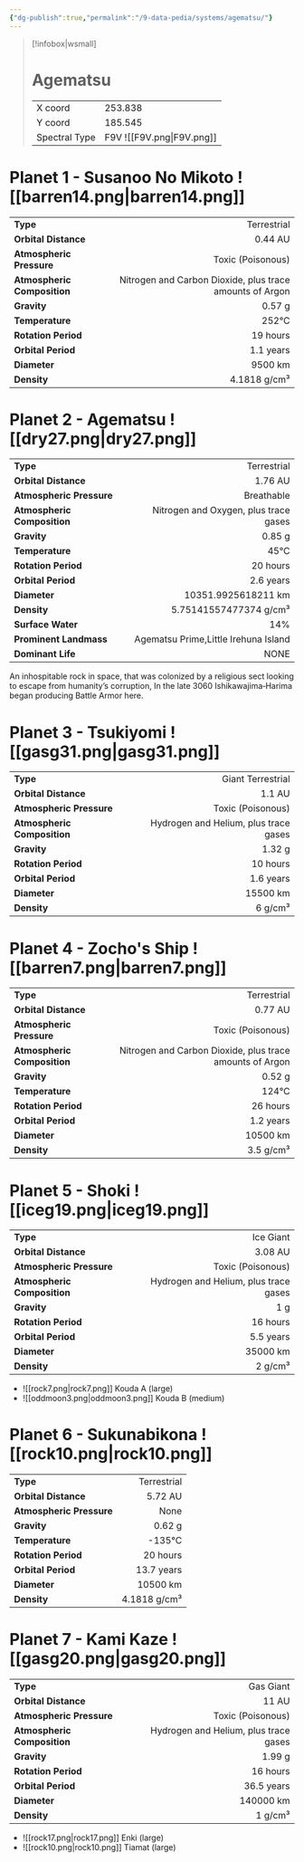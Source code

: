 ```yaml
---
{"dg-publish":true,"permalink":"/9-data-pedia/systems/agematsu/"}
---
```


> [!infobox|wsmall]
> # Agematsu
> | | |
> | - | - |
> | X coord | 253.838 |
> | Y coord| 185.545 |
> | Spectral Type | F9V ![[F9V.png\|F9V.png]] |

# Planet 1 - Susanoo No Mikoto ![[barren14.png\|barren14.png]]
|                             |                           |
| --------------------------- | -------------------------:|
| **Type**                    |             Terrestrial |
| **Orbital Distance**        |   0.44 AU |
| **Atmospheric Pressure**    |       Toxic (Poisonous) |
| **Atmospheric Composition** |      Nitrogen and Carbon Dioxide, plus trace amounts of Argon |
| **Gravity**                 |        0.57 g |
| **Temperature**             |    252°C |
| **Rotation Period**         |  19 hours |
| **Orbital Period** | 1.1 years |
| **Diameter**                |      9500 km | 
| **Density**                 |    4.1818 g/cm³ |





# Planet 2 - Agematsu ![[dry27.png\|dry27.png]]
|                             |                           |
| --------------------------- | -------------------------:|
| **Type**                    |             Terrestrial |
| **Orbital Distance**        |   1.76 AU |
| **Atmospheric Pressure**    |       Breathable |
| **Atmospheric Composition** |      Nitrogen and Oxygen, plus trace gases |
| **Gravity**                 |        0.85 g |
| **Temperature**             |    45°C |
| **Rotation Period**         |  20 hours |
| **Orbital Period** | 2.6 years |
| **Diameter**                |      10351.9925618211 km | 
| **Density**                 |    5.75141557477374 g/cm³ |
| **Surface Water**           |           14% | 
| **Prominent Landmass**      |         Agematsu Prime,Little Irehuna Island | 
| **Dominant Life**           |         NONE |

An inhospitable rock in space, that was colonized by a religious sect looking to escape from humanity’s corruption, In the late 3060 Ishikawajima‐Harima began producing Battle Armor here.



# Planet 3 - Tsukiyomi ![[gasg31.png\|gasg31.png]]
|                             |                           |
| --------------------------- | -------------------------:|
| **Type**                    |             Giant Terrestrial |
| **Orbital Distance**        |   1.1 AU |
| **Atmospheric Pressure**    |       Toxic (Poisonous) |
| **Atmospheric Composition** |      Hydrogen and Helium, plus trace gases |
| **Gravity**                 |        1.32 g |
| **Rotation Period**         |  10 hours |
| **Orbital Period** | 1.6 years |
| **Diameter**                |      15500 km | 
| **Density**                 |    6 g/cm³ |





# Planet 4 - Zocho's Ship ![[barren7.png\|barren7.png]]
|                             |                           |
| --------------------------- | -------------------------:|
| **Type**                    |             Terrestrial |
| **Orbital Distance**        |   0.77 AU |
| **Atmospheric Pressure**    |       Toxic (Poisonous) |
| **Atmospheric Composition** |      Nitrogen and Carbon Dioxide, plus trace amounts of Argon |
| **Gravity**                 |        0.52 g |
| **Temperature**             |    124°C |
| **Rotation Period**         |  26 hours |
| **Orbital Period** | 1.2 years |
| **Diameter**                |      10500 km | 
| **Density**                 |    3.5 g/cm³ |





# Planet 5 - Shoki ![[iceg19.png\|iceg19.png]]
|                             |                           |
| --------------------------- | -------------------------:|
| **Type**                    |             Ice Giant |
| **Orbital Distance**        |   3.08 AU |
| **Atmospheric Pressure**    |       Toxic (Poisonous) |
| **Atmospheric Composition** |      Hydrogen and Helium, plus trace gases |
| **Gravity**                 |        1 g |
| **Rotation Period**         |  16 hours |
| **Orbital Period** | 5.5 years |
| **Diameter**                |      35000 km | 
| **Density**                 |    2 g/cm³ |



- ![[rock7.png\|rock7.png]] Kouda A (large)
- ![[oddmoon3.png\|oddmoon3.png]] Kouda B (medium)


# Planet 6 - Sukunabikona ![[rock10.png\|rock10.png]]
|                             |                           |
| --------------------------- | -------------------------:|
| **Type**                    |             Terrestrial |
| **Orbital Distance**        |   5.72 AU |
| **Atmospheric Pressure**    |       None |
| **Gravity**                 |        0.62 g |
| **Temperature**             |    -135°C |
| **Rotation Period**         |  20 hours |
| **Orbital Period** | 13.7 years |
| **Diameter**                |      10500 km | 
| **Density**                 |    4.1818 g/cm³ |





# Planet 7 - Kami Kaze ![[gasg20.png\|gasg20.png]]
|                             |                           |
| --------------------------- | -------------------------:|
| **Type**                    |             Gas Giant |
| **Orbital Distance**        |   11 AU |
| **Atmospheric Pressure**    |       Toxic (Poisonous) |
| **Atmospheric Composition** |      Hydrogen and Helium, plus trace gases |
| **Gravity**                 |        1.99 g |
| **Rotation Period**         |  16 hours |
| **Orbital Period** | 36.5 years |
| **Diameter**                |      140000 km | 
| **Density**                 |    1 g/cm³ |



- ![[rock17.png\|rock17.png]] Enki (large)
- ![[rock10.png\|rock10.png]] Tiamat (large)


